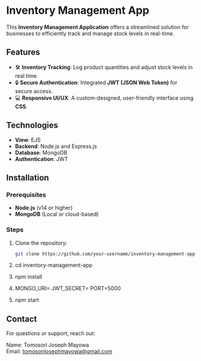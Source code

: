 # Inventory Management App  
This **Inventory Management Application** offers a streamlined solution for businesses to efficiently track and manage stock levels in real-time.

## Features  
- 🛠️ **Inventory Tracking**: Log product quantities and adjust stock levels in real time.  
- 🔒 **Secure Authentication**: Integrated **JWT (JSON Web Token)** for secure access.  
- 💻 **Responsive UI/UX**: A custom-designed, user-friendly interface using **CSS**.  

## Technologies  
- **View**: EJS  
- **Backend**: Node.js and Express.js  
- **Database**: MongoDB  
- **Authentication**: JWT  

## Installation  

### Prerequisites  
- **Node.js** (v14 or higher)  
- **MongoDB** (Local or cloud-based)  

### Steps  
1. Clone the repository:  
   ```bash
   git clone https://github.com/your-username/inventory-management-app.git

2. cd inventory-management-app

3. npm install

4. MONGO_URI=<your-mongodb-uri>
JWT_SECRET=<your-jwt-secret>
PORT=5000

5. npm start

##  Contact
For questions or support, reach out:

Name: Tomosori Joseph Mayowa<br>
Email: tomosorijosephmayowa@gmail.com
